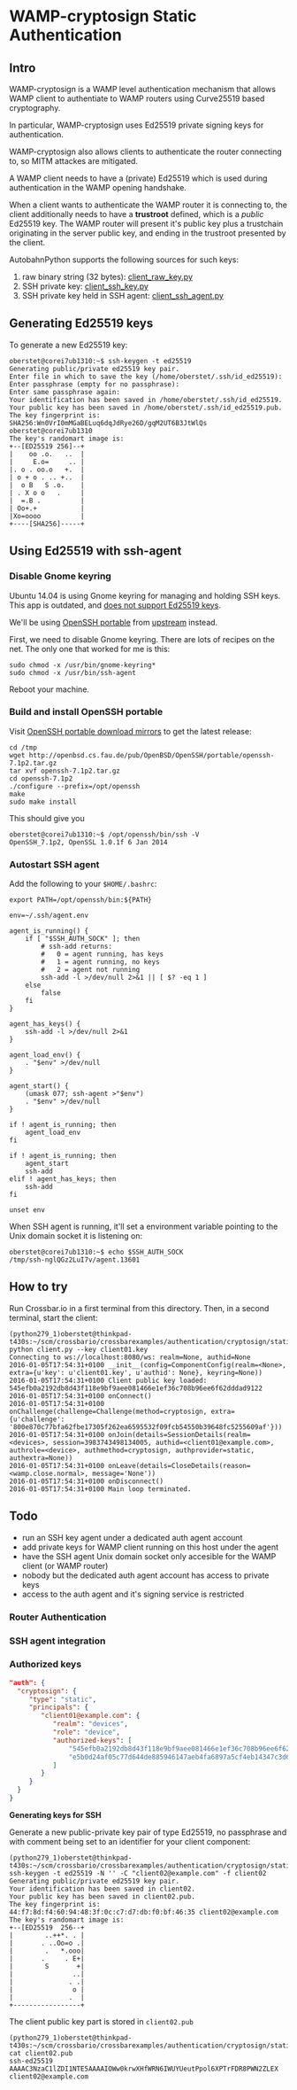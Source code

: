 # WAMP-cryptosign Static Authentication

## Intro

WAMP-cryptosign is a WAMP level authentication mechanism that allows WAMP client to authentiate to WAMP routers using Curve25519 based cryptography.

In particular, WAMP-cryptosign uses Ed25519 private signing keys for authentication.

WAMP-cryptosign also allows clients to authenticate the router connecting to, so MITM attackes are mitigated.

A WAMP client needs to have a (private) Ed25519 which is used during authentication in the WAMP opening handshake.

When a client wants to authenticate the WAMP router it is connecting to, the client additionally needs to have a **trustroot** defined, which is a *public* Ed25519 key. The WAMP router will present it's public key plus a trustchain originating in the server public key, and ending in the trustroot presented by the client.

AutobahnPython supports the following sources for such keys:

1. raw binary string (32 bytes): [client_raw_key.py](client_raw_key.py)
2. SSH private key: [client_ssh_key.py](client_ssh_key.py)
3. SSH private key held in SSH agent: [client_ssh_agent.py](client_ssh_agent.py)



## Generating Ed25519 keys

To generate a new Ed25519 key:

```console
oberstet@corei7ub1310:~$ ssh-keygen -t ed25519
Generating public/private ed25519 key pair.
Enter file in which to save the key (/home/oberstet/.ssh/id_ed25519): 
Enter passphrase (empty for no passphrase): 
Enter same passphrase again: 
Your identification has been saved in /home/oberstet/.ssh/id_ed25519.
Your public key has been saved in /home/oberstet/.ssh/id_ed25519.pub.
The key fingerprint is:
SHA256:Wn0VrI0mMGaBELuq6dqJdRye26D/gqM2UT6B3JtWlQs oberstet@corei7ub1310
The key's randomart image is:
+--[ED25519 256]--+
|    oo .o.   ..  |
|     E.o=     .. |
|. o . oo.o   +.  |
| o + o . .. +..  |
|  o B   S .o.    |
| . X o o   .     |
|  =.B .          |
| Oo+.+           |
|Xo=oooo          |
+----[SHA256]-----+
```


## Using Ed25519 with ssh-agent

### Disable Gnome keyring

Ubuntu 14.04 is using Gnome keyring for managing and holding SSH keys. This app is outdated, and [does not support Ed25519 keys](https://bugs.launchpad.net/ubuntu/+source/gnome-keyring/+bug/1393531).

We'll be using [OpenSSH portable](http://www.openssh.com/portable.html) from [upstream](http://www.openbsd.org/) instead.

First, we need to disable Gnome keyring. There are lots of recipes on the net. The only one that worked for me is this:

```console
sudo chmod -x /usr/bin/gnome-keyring*
sudo chmod -x /usr/bin/ssh-agent
```

Reboot your machine.

### Build and install OpenSSH portable

Visit [OpenSSH portable download mirrors](http://www.openssh.com/portable.html#mirrors) to get the latest release:

```console
cd /tmp
wget http://openbsd.cs.fau.de/pub/OpenBSD/OpenSSH/portable/openssh-7.1p2.tar.gz
tar xvf openssh-7.1p2.tar.gz
cd openssh-7.1p2
./configure --prefix=/opt/openssh
make
sudo make install
```

This should give you

```
oberstet@corei7ub1310:~$ /opt/openssh/bin/ssh -V
OpenSSH_7.1p2, OpenSSL 1.0.1f 6 Jan 2014
```

### Autostart SSH agent

Add the following to your `$HOME/.bashrc`:

```shell
export PATH=/opt/openssh/bin:${PATH}

env=~/.ssh/agent.env

agent_is_running() {
    if [ "$SSH_AUTH_SOCK" ]; then
        # ssh-add returns:
        #   0 = agent running, has keys
        #   1 = agent running, no keys
        #   2 = agent not running
        ssh-add -l >/dev/null 2>&1 || [ $? -eq 1 ]
    else
        false
    fi
}

agent_has_keys() {
    ssh-add -l >/dev/null 2>&1
}

agent_load_env() {
    . "$env" >/dev/null
}

agent_start() {
    (umask 077; ssh-agent >"$env")
    . "$env" >/dev/null
}

if ! agent_is_running; then
    agent_load_env
fi

if ! agent_is_running; then
    agent_start
    ssh-add
elif ! agent_has_keys; then
    ssh-add
fi

unset env
```

When SSH agent is running, it'll set a environment variable pointing to the Unix domain socket it is listening on:

```console
oberstet@corei7ub1310:~$ echo $SSH_AUTH_SOCK
/tmp/ssh-nglQGz2LuI7v/agent.13601
```


## How to try

Run Crossbar.io in a first terminal from this directory. Then, in a second terminal, start the client:

```console
(python279_1)oberstet@thinkpad-t430s:~/scm/crossbario/crossbarexamples/authentication/cryptosign/static$ python client.py --key client01.key
Connecting to ws://localhost:8080/ws: realm=None, authid=None
2016-01-05T17:54:31+0100 __init__(config=ComponentConfig(realm=<None>, extra={u'key': u'client01.key', u'authid': None}, keyring=None))
2016-01-05T17:54:31+0100 Client public key loaded: 545efb0a2192db8d43f118e9bf9aee081466e1ef36c708b96ee6f62dddad9122
2016-01-05T17:54:31+0100 onConnect()
2016-01-05T17:54:31+0100 onChallenge(challenge=Challenge(method=cryptosign, extra={u'challenge': '800e870c77bfa62fbe17305f262ea6595532f09fcb54550b39648fc5255609af'}))
2016-01-05T17:54:31+0100 onJoin(details=SessionDetails(realm=<devices>, session=3983743498134005, authid=<client01@example.com>, authrole=<device>, authmethod=cryptosign, authprovider=static, authextra=None))
2016-01-05T17:54:31+0100 onLeave(details=CloseDetails(reason=<wamp.close.normal>, message='None'))
2016-01-05T17:54:31+0100 onDisconnect()
2016-01-05T17:54:31+0100 Main loop terminated.
```

## Todo

* run an SSH key agent under a dedicated auth agent account
* add private keys for WAMP client running on this host under the agent
* have the SSH agent Unix domain socket only accesible for the WAMP client (or WAMP router)
* nobody but the dedicated auth agent account has access to private keys
* access to the auth agent and it's signing service is restricted


### Router Authentication

### SSH agent integration

### Authorized keys

```json
"auth": {
  "cryptosign": {
     "type": "static",
     "principals": {
        "client01@example.com": {
           "realm": "devices",
           "role": "device",
           "authorized-keys": [
               "545efb0a2192db8d43f118e9bf9aee081466e1ef36c708b96ee6f62dddad9122",
               "e5b0d24af05c77d644de885946147aeb4fa6897a5cf4eb14347c3d637664b117"
           ]
        }
     }
  }
}
```

**Generating keys for SSH**


Generate a new public-private key pair of type Ed25519, no passphrase and with comment being set to an identifier for your client component:

```console
(python279_1)oberstet@thinkpad-t430s:~/scm/crossbario/crossbarexamples/authentication/cryptosign/static$ ssh-keygen -t ed25519 -N '' -C "client02@example.com" -f client02
Generating public/private ed25519 key pair.
Your identification has been saved in client02.
Your public key has been saved in client02.pub.
The key fingerprint is:
44:f7:8d:f4:60:94:48:3f:0c:c7:d7:db:f0:bf:46:35 client02@example.com
The key's randomart image is:
+--[ED25519  256--+
|        ..++*. . |
|       . ..Oo=o .|
|        .   *.ooo|
|       .     . E+|
|        S       +|
|               ..|
|              . .|
|               o |
|              .  |
+-----------------+
```

The client public key part is stored in `client02.pub`

```console
(python279_1)oberstet@thinkpad-t430s:~/scm/crossbario/crossbarexamples/authentication/cryptosign/static$ cat client02.pub
ssh-ed25519 AAAAC3NzaC1lZDI1NTE5AAAAIOWw0krwXHfWRN6IWUYUeutPpol6XPTrFDR8PWN2ZLEX client02@example.com
```
